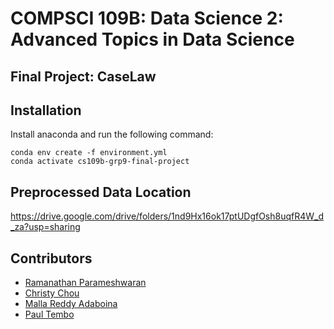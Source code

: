 # COMPSCI 109B: Data Science 2: Advanced Topics in Data Science

## Final Project: CaseLaw


## Installation
Install anaconda and run the following command:

```{bash}
conda env create -f environment.yml
conda activate cs109b-grp9-final-project
```

## Preprocessed Data Location
https://drive.google.com/drive/folders/1nd9Hx16ok17ptUDgfOsh8uqfR4W_d_za?usp=sharing


## Contributors
- [Ramanathan Parameshwaran](rap940@g.harvard.edu)
- [Christy Chou](chrichou33@gmail.com)
- [Malla Reddy Adaboina](maa0192@g.harvard.edu)
- [Paul Tembo](paultembo@g.harvard.edu)